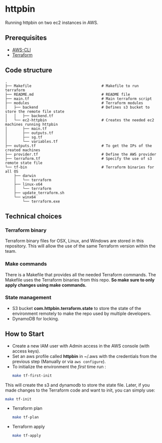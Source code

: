 # httpbin

Running httpbin on two ec2 instances in AWS.

## Prerequisites
- [AWS-CLI](https://docs.aws.amazon.com/cli/latest/userguide/cli-chap-install.html)
- [Terraform](https://www.terraform.io/downloads.html)

## Code structure
```
.
├── Makefile                                # Makefile to run terraform
├── README.md                               # README file
├── main.tf                                 # Main terraform script
├── modules                                 # Terraform modules
│   ├── backend                             # Defines s3 bucket to store the remote file state
│   │   ├── backend.tf
│   └── ec2-httpbin                         # Creates the needed ec2 machines running httpbin 
│       ├── main.tf
│       ├── outputs.tf
│       ├── sg.tf
│       └── variables.tf
├── outputs.tf                              # To get the IPs of the created machines
├── provider.tf                             # Define the AWS provider
├── terraform.tf                            # Specify the use of s3 remote state file
└── tf-bin                                  # Terraform binaries for all OS
    ├── darwin
    │   └── terraform
    ├── linux-x64
    │   └── terraform
    ├── update_terraform.sh
    └── winx64
        └── terraform.exe
```

## Technical choices
### Terraform binary
Terraform binary files for OSX, Linux, and Windows are stored in this repository. This will allow the use of the same Terraform version within the team.

### Make commands
There is a Makefile that provides all the needed Terraform commands. The Makefile uses the Terraform binaries from this repo. __So make sure to only apply changes using make commands.__

### State management
- S3 bucket **com.httpbin.terraform.state** to store the state of the environment remotely to make the repo used by multiple developers.
- DynamoDB for locking.

## How to  Start
- Create a new IAM user with Admin access in the AWS console (with access keys).
- Set an aws profile called **httpbin** in ~/.aws with the credentials from the previous step (Manually or via `aws configure`).
- To initialize the environment the _first_ time run :
  ```bash
  make tf-first-init
  ```
This will create the s3 and dynamodb to store the state file. Later, if you made changes to the Terraform code and want to init, you can simply use:
  ```bash
  make tf-init
  ```
- Terraform plan
  ```bash
  make tf-plan
  ```
- Terraform apply
  ```bash
  make tf-apply
  ```

